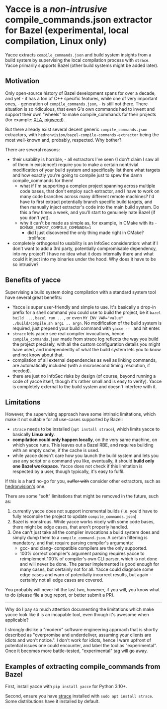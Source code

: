 # Yacce is a *non-intrusive* compile_commands.json extractor for Bazel (experimental, local compilation, Linux only)

Yacce extracts `compile_commands.json` and build system insights from a build system by supervising
the local compilation process with `strace`. Yacce primarily supports Bazel (other build systems
might be added later).

## Motivation

Only open-source history of Bazel development spans for over a decade, and yet - it has a ton of C++
specific features, while one of very important ones, - generation of `compile_commands.json`, - is
still not there. There situation is so ridiculous, that even G's own commands had to invent and
support their own "wheels" to make compile_commands for their projects (for example: [XLA](https://openxla.org/xla/lsp#how_do_i_generate_compile_commandsjson_for_xla_source_code), [pigweed](https://cs.opensource.google/pigweed/pigweed/+/master:pw_ide/py/pw_ide/compile_commands_generator.py)).

But there already exist several decent generic `compile_commands.json` extractors, with `hedronvision/bazel-compile-commands-extractor` being the most well-known and, probably, respected. Why bother?

There are several reasons:
- their usability is horrible, - all extractors I've seen (I don't claim I saw all
of them in existence!) require you to make a certain nontrivial modification of your build system and specifically list there what targets and how exactly you're going to compile just to spew the damn compile_commands for them!
    - what if I'm supporting a complex project spanning across multiple code bases, that don't employ such extractor, and I have to work on many code branches across many different remote machines? I'd have to first extract potentially branch specific build targets, and then manually inject extractor's code into the main build system. Do this a few times a week, and you'll start to genuinely hate Bazel (if
    you don't yet).
    - why it can't be made as simple as, for example, in CMake with its `-DCMAKE_EXPORT_COMPILE_COMMANDS=1`
        - did I just discovered the only thing made right in CMake? :trollface:
- completely orthogonal to usability is an InfoSec consideration: what if I don't want to add a 3rd party, potentially compromisable dependency, into my project? I have no idea what it does internally there
and what could it inject into my binaries under the hood. Why does it have to be so intrusive?


## Benefits of yacce

Supervising a build system doing compilation with a standard system tool have several great benefits:
- Yacce is super user-friendly and simple to use. It's basically a drop-in prefix for a shell command
you could use to build the project, be it `bazel build ...`, `bazel run ...`, or even
`MY_ENV_VAR="value" ./build/compile.sh arg1 .. argn`. No modification of the build system is required, just
prepend your build command with `yacce -- ` and hit enter.
- `strace` lets yacce see real compiler invocations, hence `compile_commands.json` made from strace
log reflects the way you build the project precisely, with all the custom configuration details
you might have used, and independently of what the build system lets you to know and not know about that.
- compilation of all external dependencies as well as linking commands, are automatically included (with a
microsecond timing resolution, if needed).
- there are just no InfoSec risks by design (of course, beyond running a code of yacce itself,
though it's rather small and is easy to verify). Yacce is completely external to the build system and doesn't interfere with it.

## Limitations

However, the supervising approach have some intrinsic limitations, which make it not suitable
for all use-cases supported by Bazel:

- `strace` needs to be installed (`apt install strace`), which limits yacce to basically **Linux only**.
- **compilation could only happen locally**, on the very same machine, on which yacce runs. This
leaves out a Bazel RBE, and requires building with an empty cache, if the cache is used.
- while yacce doesn't care how you launch the build system and lets you use any script or a command
you like, eventually, it should **build only one Bazel workspace**. Yacce does not check if this
limitation is respected by a user, though typically, it's easy to fulfil.

If this is a hard no-go for you, ~~suffer with~~ consider other extractors, such as [hedronvision's](https://github.com/hedronvision/bazel-compile-commands-extractor) one.

There are some "soft" limitations that might be removed in the future, such as:
1. currently yacce does not support incremental builds (i.e. you'd have to fully recompile the
project to update `compile_commands.json`)
2. Bazel is monstrous. While yacce works nicely with some code bases, there might be edge cases, that
aren't properly handled.
3. One can't just take all the compiler invocations a build system does and simply dump them to a
`compile_command.json`. A certain filtering is mandatory, and that require parsing compiler's arguments:
    - gcc- and clang- compatible compilers are the only supported.
    - 100% correct compiler's argument parsing requires yacce to reimplement 100% of compiler's own CLI
  parser, which is not done and will never be done. The parser implemented is good enough for many
  cases, but certainly not for all. Yacce could diagnose some edge cases and warn of potentially
  incorrect results, but again - certainly not all edge cases are covered.

You probably will never hit the last two, however, if you will, you know what to do (please file a bug report, or better submit a PR).

---

Why do I pay so much attention documenting the limitations which make yacce look like it is an incapable
tool, even though it's awesome when applicable?

I strongly dislike a "modern" software engineering approach that is shortly described as
"overpromise and underdeliver, assuming your clients are idiots and won't notice.". I don't work for
idiots, hence I warn upfront of potential issues one could encounter, and label the tool as
"experimental". Once it becomes more battle-tested, "experimental" tag will go away.

## Examples of extracting compile_commands from Bazel

First, install yacce with `pip install yacce` for Python 3.10+.

Second, ensure you have [strace](https://man7.org/linux/man-pages/man1/strace.1.html) installed with `sudo apt install strace`. Some distributions have it installed by default.




